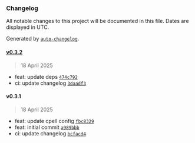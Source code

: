 ### Changelog

All notable changes to this project will be documented in this file. Dates are displayed in UTC.

Generated by [`auto-changelog`](https://github.com/CookPete/auto-changelog).

#### [v0.3.2](https://github.com/datr-tech/parcel-model-schemas-dolomite/compare/v0.3.1...v0.3.2)

> 18 April 2025

- feat: update deps [`474c792`](https://github.com/datr-tech/parcel-model-schemas-dolomite/commit/474c79295bcd7b10cb927931057794d9278bad70)
- ci: update changelog [`3daadf3`](https://github.com/datr-tech/parcel-model-schemas-dolomite/commit/3daadf3647a6eccbbb859d84f531c61f0e45c539)

#### v0.3.1

> 18 April 2025

- feat: update cpell config [`fbc8329`](https://github.com/datr-tech/parcel-model-schemas-dolomite/commit/fbc83291902ebc8a168feeafe00e7b97aa56b586)
- feat: initial commit [`a989bbb`](https://github.com/datr-tech/parcel-model-schemas-dolomite/commit/a989bbbb533253aa3a864bf3101d8cf7b2f2a767)
- ci: update changelog [`bcfacd4`](https://github.com/datr-tech/parcel-model-schemas-dolomite/commit/bcfacd41d48773331b258aa5d65ce52bec465328)
